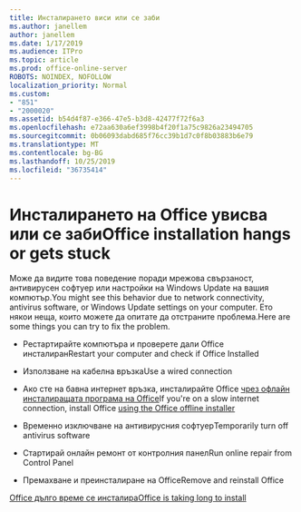 ```yaml
---
title: Инсталирането виси или се заби
ms.author: janellem
author: janellem
ms.date: 1/17/2019
ms.audience: ITPro
ms.topic: article
ms.prod: office-online-server
ROBOTS: NOINDEX, NOFOLLOW
localization_priority: Normal
ms.custom:
- "851"
- "2000020"
ms.assetid: b54d4f87-e366-47e5-b3d8-42477f72f6a3
ms.openlocfilehash: e72aa630a6ef3998b4f20f1a75c9826a23494705
ms.sourcegitcommit: 0b06093dabd685f76cc39b1d7c0f8b03883b6e79
ms.translationtype: MT
ms.contentlocale: bg-BG
ms.lasthandoff: 10/25/2019
ms.locfileid: "36735414"
---
```

# <a name="office-installation-hangs-or-gets-stuck"></a><span data-ttu-id="d7eb1-102">Инсталирането на Office увисва или се заби</span><span class="sxs-lookup"><span data-stu-id="d7eb1-102">Office installation hangs or gets stuck</span></span>

<span data-ttu-id="d7eb1-103">Може да видите това поведение поради мрежова свързаност, антивирусен софтуер или настройки на Windows Update на вашия компютър.</span><span class="sxs-lookup"><span data-stu-id="d7eb1-103">You might see this behavior due to network connectivity, antivirus software, or Windows Update settings on your computer.</span></span> <span data-ttu-id="d7eb1-104">Ето някои неща, които можете да опитате да отстраните проблема.</span><span class="sxs-lookup"><span data-stu-id="d7eb1-104">Here are some things you can try to fix the problem.</span></span>
  
- <span data-ttu-id="d7eb1-105">Рестартирайте компютъра и проверете дали Office инсталиран</span><span class="sxs-lookup"><span data-stu-id="d7eb1-105">Restart your computer and check if Office Installed</span></span>

- <span data-ttu-id="d7eb1-106">Използване на кабелна връзка</span><span class="sxs-lookup"><span data-stu-id="d7eb1-106">Use a wired connection</span></span>

- <span data-ttu-id="d7eb1-107">Ако сте на бавна интернет връзка, инсталирайте Office [чрез офлайн инсталиращата програма на Office](https://support.office.com/article/f0a85fe7-118f-41cb-a791-d59cef96ad1c?wt.mc_id=Alchemy_ClientDIA)</span><span class="sxs-lookup"><span data-stu-id="d7eb1-107">If you're on a slow internet connection, install Office [using the Office offline installer](https://support.office.com/article/f0a85fe7-118f-41cb-a791-d59cef96ad1c?wt.mc_id=Alchemy_ClientDIA)</span></span>

- <span data-ttu-id="d7eb1-108">Временно изключване на антивирусния софтуер</span><span class="sxs-lookup"><span data-stu-id="d7eb1-108">Temporarily turn off antivirus software</span></span>

- <span data-ttu-id="d7eb1-109">Стартирай онлайн ремонт от контролния панел</span><span class="sxs-lookup"><span data-stu-id="d7eb1-109">Run online repair from Control Panel</span></span>

- <span data-ttu-id="d7eb1-110">Премахване и преинсталиране на Office</span><span class="sxs-lookup"><span data-stu-id="d7eb1-110">Remove and reinstall Office</span></span>

[<span data-ttu-id="d7eb1-111">Office дълго време се инсталира</span><span class="sxs-lookup"><span data-stu-id="d7eb1-111">Office is taking long to install</span></span>](https://support.office.com/article/0f09f357-3fef-42a6-b8aa-cef4c6c44bdf?wt.mc_id=Alchemy_ClientDIA)
  